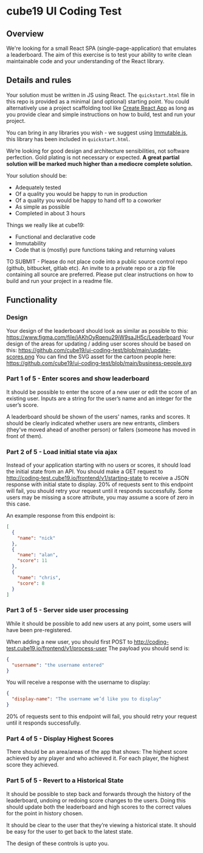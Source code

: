 # cube19 UI Coding Test

## Overview
We're looking for a small React SPA (single-page-application) that emulates a leaderboard. The aim of this exercise is to test your ability to write clean maintainable code and your understanding of the React library.

## Details and rules
Your solution must be written in JS using React. The `quickstart.html` file in this repo is provided as a minimal (and optional) starting point. You could alternatively use a project scaffolding tool like [Create React App](https://create-react-app.dev/) as long as you provide clear and simple instructions on how to build, test and run your project.

You can bring in any libraries you wish - we suggest using [Immutable.js](https://github.com/immutable-js/immutable-js), this library has been included in `quickstart.html`.

We’re looking for good design and architecture sensibilities, not software perfection. Gold plating is not necessary or expected. **A great partial solution will be marked much higher than a mediocre complete solution.**

Your solution should be:
* Adequately tested
* Of a quality you would be happy to run in production
* Of a quality you would be happy to hand off to a coworker
* As simple as possible
* Completed in about 3 hours

Things we really like at cube19:
* Functional and declarative code
* Immutability
* Code that is (mostly) pure functions taking and returning values

TO SUBMIT - Please do not place code into a public source control repo (github, bitbucket, gitlab etc).  An invite to a private repo or a zip file containing all source are preferred. Please put clear instructions on how to build and run your project in a readme file.

## Functionality
### Design
Your design of the leaderboard should look as similar as possible to this: https://www.figma.com/file/jAKhOyRqenu29iW9saJH5c/Leaderboard
Your design of the areas for updating / adding user scores should be based on this: https://github.com/cube19/ui-coding-test/blob/main/update-scores.png
You can find the SVG asset for the cartoon people here: https://github.com/cube19/ui-coding-test/blob/main/business-people.svg

### Part 1 of 5 - Enter scores and show leaderboard
It should be possible to enter the score of a new user or edit the score of an existing user. Inputs are a string for the user’s name and an integer for the user’s score.

A leaderboard should be shown of the users' names, ranks and scores. It should be clearly indicated whether users are new entrants, climbers (they’ve moved ahead of another person) or fallers (someone has moved in front of them).

### Part 2 of 5 - Load initial state via ajax
Instead of your application starting with no users or scores, it should load the initial state from an API.
You should make a GET request to http://coding-test.cube19.io/frontend/v1/starting-state to receive a JSON response with initial state to display.
20% of requests sent to this endpoint will fail, you should retry your request until it responds successfully. Some users may be missing a score attribute, you may assume a score of zero in this case.

An example response from this endpoint is:

```json
[
  {
    "name": "nick"
  },
  {
    "name": "alan",
    "score": 11
  },
  {
    "name": "chris",
    "score": 8
  }
]
```

### Part 3 of 5 - Server side user processing
While it should be possible to add new users at any point, some users will have been pre-registered.

When adding a new user, you should first POST to http://coding-test.cube19.io/frontend/v1/process-user
The payload you should send is:
```json
{
  "username": "the username entered"
}
```

You will receive a response with the username to display: 
```json
{
  "display-name": "The username we’d like you to display"
}
```

20% of requests sent to this endpoint will fail, you should retry your request until it responds successfully.

### Part 4 of 5 - Display Highest Scores

There should be an area/areas of the app that shows:
The highest score achieved by any player and who achieved it.
For each player, the highest score they achieved.

### Part 5 of 5 - Revert to a Historical State

It should be possible to step back and forwards through the history of the leaderboard, undoing or redoing score changes to the users. Doing this should update both the leaderboard and high scores to the correct values for the point in history chosen.

It should be clear to the user that they’re viewing a historical state.
It should be easy for the user to get back to the latest state.

The design of these controls is upto you.
